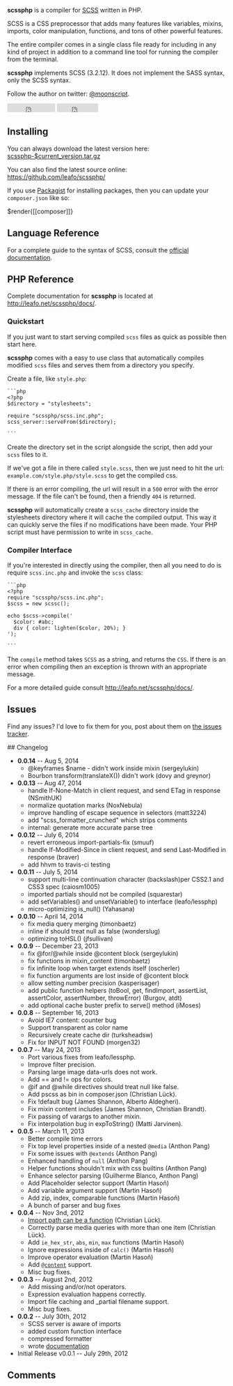 **scssphp** is a compiler for [SCSS][0] written in PHP.

SCSS is a CSS preprocessor that adds many features like variables, mixins,
imports, color manipulation, functions, and tons of other powerful features.

The entire compiler comes in a single class file ready for including in any
kind of project in addition to a command line tool for running the compiler
from the terminal.

**scssphp** implements SCSS (3.2.12). It does not implement the SASS syntax,
only the SCSS syntax.

Follow the author on twitter: [@moonscript](http://twitter.com/moonscript).

<div class="github-buttons">
<iframe src="http://ghbtns.com/github-btn.html?user=leafo&repo=scssphp&type=watch&count=true" allowtransparency="true" frameborder="0" scrolling="0" width="110px" height="20px"></iframe>
<iframe src="http://ghbtns.com/github-btn.html?user=leafo&repo=scssphp&type=fork&count=true" allowtransparency="true" frameborder="0" scrolling="0" width="95px" height="20px"></iframe>
</div>

<a name="installing"></a>
## Installing

You can always download the latest version here:  
<a href="$root/src/scssphp-$current_version.tar.gz" id="download-link">scssphp-$current_version.tar.gz</a>

You can also find the latest source online:  
<https://github.com/leafo/scssphp/>

If you use [Packagist][2] for installing packages, then you can update your `composer.json` like so:

$render{[[composer]]}

<a name="quickstart"></a>
## Language Reference

For a complete guide to the syntax of SCSS, consult the [official documentation][1].

## PHP Reference

Complete documentation for **scssphp** is located at <a href="$root/docs/">http://leafo.net/scssphp/docs/</a>.

### Quickstart

If you just want to start serving compiled `scss` files as quick as possible
then start here.

**scssphp** comes with a easy to use class that automatically compiles modified
`scss` files and serves them from a directory you specify.

Create a file, like `style.php`:

    ```php
    <?php
    $directory = "stylesheets";

    require "scssphp/scss.inc.php";
    scss_server::serveFrom($directory);

    ```

Create the directory set in the script alongside the script, then add your
`scss` files to it.

If we've got a file in there called `style.scss`, then we just need to hit the
url: `example.com/style.php/style.scss` to get the compiled css.

If there is an error compiling, the url will result in a `500` error with the
error message. If the file can't be found, then a friendly `404` is returned.

**scssphp** will automatically create a `scss_cache` directory inside the
stylesheets directory where it will cache the compiled output. This way it can
quickly serve the files if no modifications have been made. Your PHP script
must have permission to write in `scss_cache`.

### Compiler Interface

If you're interested in directly using the compiler, then all you need to do is
require `scss.inc.php` and invoke the `scss` class:

    ```php
    <?php
    require "scssphp/scss.inc.php";
    $scss = new scssc();

    echo $scss->compile('
      $color: #abc;
      div { color: lighten($color, 20%); }
    ');

    ```

The `compile` method takes `SCSS` as a string, and returns the `CSS`. If there
is an error when compiling then an exception is thrown with an appropriate
message.


For a more detailed guide consult <a href="$root/docs/">http://leafo.net/scssphp/docs/</a>.

<a name="issues"></a>
## Issues

Find any issues? I'd love to fix them for you, post about them on [the issues tracker][3].

<div id="changelog"></div>
## Changelog

* **0.0.14** -- Aug 5, 2014
  * @keyframes $name - didn't work inside mixin (sergeylukin)
  * Bourbon transform(translateX()) didn't work (dovy and greynor)
* **0.0.13** -- Aug 47, 2014
  * handle If-None-Match in client request, and send ETag in response (NSmithUK)
  * normalize quotation marks (NoxNebula)
  * improve handling of escape sequence in selectors (matt3224)
  * add "scss_formatter_crunched" which strips comments
  * internal: generate more accurate parse tree
* **0.0.12** -- July 6, 2014
  * revert erroneous import-partials-fix (smuuf)
  * handle If-Modified-Since in client request, and send Last-Modified in response (braver)
  * add hhvm to travis-ci testing
* **0.0.11** -- July 5, 2014
  * support multi-line continuation character (backslash)per CSS2.1 and CSS3 spec (caiosm1005)
  * imported partials should not be compiled (squarestar)
  * add setVariables() and unsetVariable() to interface (leafo/lessphp)
  * micro-optimizing is_null() (Yahasana)
* **0.0.10** -- April 14, 2014
  * fix media query merging (timonbaetz)
  * inline if should treat null as false (wonderslug)
  * optimizing toHSL() (jfsullivan)
* **0.0.9** -- December 23, 2013
  * fix @for/@while inside @content block (sergeylukin)
  * fix functions in mixin_content (timonbaetz)
  * fix infinite loop when target extends itself (oscherler)
  * fix function arguments are lost inside of @content block
  * allow setting number precision (kasperisager)
  * add public function helpers (toBool, get, findImport, assertList, assertColor, assertNumber, throwError) (Burgov, atdt)
  * add optional cache buster prefix to serve() method (iMoses)
* **0.0.8** -- September 16, 2013
  * Avoid IE7 content: counter bug
  * Support transparent as color name
  * Recursively create cache dir (turksheadsw)
  * Fix for INPUT NOT FOUND (morgen32)
* **0.0.7** -- May 24, 2013
  * Port various fixes from leafo/lessphp.
  * Improve filter precision.
  * Parsing large image data-urls does not work.
  * Add == and != ops for colors.
  * @if and @while directives should treat null like false.
  * Add pscss as bin in composer.json (Christian Lück).
  * Fix !default bug (James Shannon, Alberto Aldegheri). 
  * Fix mixin content includes (James Shannon, Christian Brandt).
  * Fix passing of varargs to another mixin.
  * Fix interpolation bug in expToString() (Matti Jarvinen).
* **0.0.5** -- March 11, 2013
  * Better compile time errors
  * Fix top level properties inside of a nested `@media` (Anthon Pang)
  * Fix some issues with `@extends` (Anthon Pang)
  * Enhanced handling of `null` (Anthon Pang)
  * Helper functions shouldn't mix with css builtins (Anthon Pang)
  * Enhance selector parsing (Guilherme Blanco, Anthon Pang)
  * Add Placeholder selector support (Martin Hasoň)
  * Add variable argument support (Martin Hasoň)
  * Add zip, index, comparable functions (Martin Hasoň)
  * A bunch of parser and bug fixes
* **0.0.4** -- Nov 3nd, 2012
  * [Import path can be a function](docs/#import_paths) (Christian Lück).
  * Correctly parse media queries with more than one item (Christian Lück).
  * Add `ie_hex_str`, `abs`, `min`, `max` functions (Martin Hasoň)
  * Ignore expressions inside of `calc()` (Martin Hasoň)
  * Improve operator evaluation (Martin Hasoň)
  * Add [`@content`](http://sass-lang.com/docs/yardoc/file.SASS_REFERENCE.html#mixin-content) support.
  * Misc bug fixes.
* **0.0.3** -- August 2nd, 2012
  * Add missing and/or/not operators.
  * Expression evaluation happens correctly.
  * Import file caching and _partial filename support.
  * Misc bug fixes.
* **0.0.2** -- July 30th, 2012
  * SCSS server is aware of imports
  * added custom function interface
  * compressed formatter
  * wrote <a href="http://leafo.net/scssphp/docs/">documentation</a>
* Initial Release v0.0.1 -- July 29th, 2012

<script src="//ajax.googleapis.com/ajax/libs/jquery/1.9.1/jquery.min.js"></script>
<script type="text/javascript">
(function() {
  var changelog = jQuery("#changelog").nextAll("ul:first");
  var hidden = changelog.children("li").slice(1).hide();
  if (hidden.length) {
    var show_all = jQuery("<a href=''>Show All</a>").insertAfter(changelog).on("click", function() {
      hidden.show();
      show_all.remove();
      return false;
    });
  }
})();
</script>

<a name="comments"></a>
## Comments

<div class="comments" id="disqus_thread"></div>
<script type="text/javascript">
  var disqus_shortname = 'leafo';
  var disqus_url = 'http://leafo.net/scssphp/';

  (function() {
    var dsq = document.createElement('script'); dsq.type = 'text/javascript'; dsq.async = true;
    dsq.src = 'http://' + disqus_shortname + '.disqus.com/embed.js';
    (document.getElementsByTagName('head')[0] || document.getElementsByTagName('body')[0]).appendChild(dsq);
  })();
</script>


  [0]: http://sass-lang.com/
  [1]: http://sass-lang.com/docs/yardoc/file.SASS_REFERENCE.html#css_extensions
  [2]: http://packagist.org/
  [3]: https://github.com/leafo/scssphp/issues
  [4]: https://github.com/leafo/scssphp/
